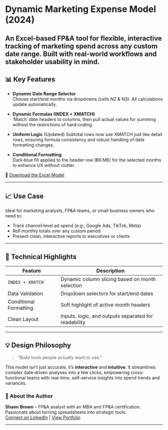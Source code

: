 # Dynamic Marketing Expense Model (2024)

An Excel‑based FP&A tool for flexible, interactive tracking of marketing spend across any custom date range. Built with real‑world workflows and stakeholder usability in mind.
---

## 📊 Key Features

- **Dynamic Date Range Selector**  
  Choose start/end months via dropdowns (cells N2 & N3). All calculations update automatically.

- **Dynamic Formulas (INDEX + XMATCH)**  
  ‘Match’ date headers to columns, then pull actual values for summing without the restrictions of hard‑coding.

- **Uniform Logic**  (Updated)
  Subtotal rows now use XMATCH just like detail rows, ensuring formula consistency and robust handling of date formatting changes.

- **Conditional Formatting**  
  Dark‑blue fill applied to the header row (B6:M6) for the selected months to enhance UX without clutter.
  
📁 [Download the Excel Model](./SB_Dynamic_Marketing_Expense_Model_2024.xlsx)

---
## 📈 Use Case

Ideal for marketing analysts, FP&A teams, or small business owners who need to:

- Track channel‑level ad spend (e.g., Google Ads, TikTok, Meta)  
- Roll monthly totals over any custom period  
- Present clean, interactive reports to executives or clients  

---
## 🔧 Technical Highlights

| Feature                | Description                                                               |
|------------------------|---------------------------------------------------------------------------|
| `INDEX + XMATCH`       | Dynamic column slicing based on month selection                           |
| Data Validation        | Dropdown selectors for start/end dates                                    |
| Conditional Formatting | Soft highlight of active month headers                                     |
| Clean Layout           | Inputs, logic, and outputs separated for readability                       |

---
## 💡 Design Philosophy

> “Build tools people actually want to use.”  

This model isn’t just accurate, it’s **interactive** and **intuitive**. It streamlines complex date‑driven analyses into a few clicks, empowering cross-functional teams with real-time, self-service insights into spend trends and variances.

### 🧠 About the Author

**Shaon Brown** – FP&A analyst with an MBA and FP&A certification. Passionate about turning spreadsheets into strategic tools.  
[Connect on LinkedIn](https://www.linkedin.com/in/shaonbrownmba/) | [View Portfolio](https://github.com/sbrown-analytics)

---
